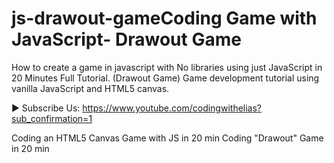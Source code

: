 # js-drawout-gameCoding Game with JavaScript- Drawout Game

How to create a game in javascript with No libraries using just JavaScript in 20 Minutes Full Tutorial. (Drawout Game)  Game development tutorial using vanilla JavaScript and HTML5 canvas.  

► Subscribe Us: https://www.youtube.com/codingwithelias?sub_confirmation=1    

Coding an HTML5 Canvas Game with JS in 20 min 
Coding "Drawout" Game in 20 min 
